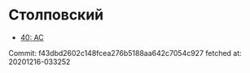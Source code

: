 # Столповский
- [40: AC](40.md)

Commit: f43dbd2602c148fcea276b5188aa642c7054c927
 fetched at: 20201216-033252
